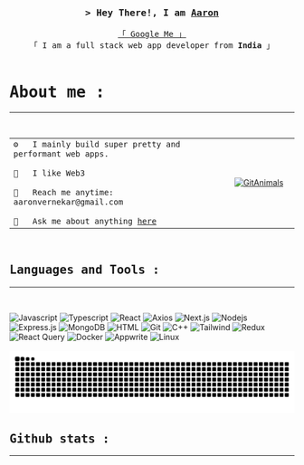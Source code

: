 
<h1 align="center"></h1> 
<!-- Intro  -->



<h3 align="center">
        <samp>&gt; Hey There!, I am
                <b><a target="_blank" href="">Aaron</a></b>
        </samp>
</h3>

<p align="center"> 
  <samp>
    <a href="https://www.youtube.com/watch?v=dQw4w9WgXcQ">「 Google Me 」</a>
    <br>
    「 I am a full stack web app developer from <b>India</b> 」
    <br>
    <br>
  </samp>
</p>

<h1 align="center"></h1>

<!-- About Section -->
<h1><samp style="font-family: monospace; font-size: 2;font-weight:bold;">About me :</samp></h1>
<hr/>
<br/>
<table style="border-collapse: collapse; width:100%;">
  <tr>
    <td style="border: none; width: 75%; vertical-align: top;">
      <samp>
        ⚙️ &emsp; I mainly build super pretty and performant web apps.<br/><br/>
        📡 &emsp; I like Web3<br/><br/>
        📧 &emsp; Reach me anytime: aaronvernekar@gmail.com<br/><br/>
        💬 &emsp; Ask me about anything <a href="https://twitter.com/Aaronvern11">here</a>
      </samp>
    </td>
    <td style="border: none; width: 25%; vertical-align: middle; text-align: center;">
      <a href="https://github.com/devxb/gitanimals">
        <img src="https://render.gitanimals.org/lines/aaronvern" alt="GitAnimals" style="max-width: 100%; height: auto;" />
      </a>
    </td>
  </tr>
</table>
<br>


<h2><samp style="font-family: monospace; font-size: 2;font-weight:bold;">Languages and Tools :</samp></h2>

<hr/>
<br/>

![Javascript](https://img.shields.io/badge/Javascript-F0DB4F?style=for-the-badge&labelColor=black&logo=javascript&logoColor=F0DB4F)
![Typescript](https://img.shields.io/badge/Typescript-007acc?style=for-the-badge&labelColor=black&logo=typescript&logoColor=007acc)
![React](https://img.shields.io/badge/-React-61DBFB?style=for-the-badge&labelColor=black&logo=react&logoColor=61DBFB)
![Axios](https://img.shields.io/badge/axios-671ddf?&style=for-the-badge&logo=axios&logoColor=white)
![Next.js](https://img.shields.io/badge/next.js-000000?style=for-the-badge&logo=nextdotjs&logoColor=white)
![Nodejs](https://img.shields.io/badge/Nodejs-3C873A?style=for-the-badge&labelColor=black&logo=node.js&logoColor=3C873A)
![Express.js](https://img.shields.io/badge/Express.js-000000?style=for-the-badge&logo=express&logoColor=white)
![MongoDB](https://img.shields.io/badge/MongoDB-4EA94B?style=for-the-badge&logo=mongodb&logoColor=white)
![HTML](https://img.shields.io/badge/HTML5-E34F26?style=for-the-badge&logo=html5&logoColor=white)
![Git](https://img.shields.io/badge/Git-F05032?style=for-the-badge&logo=git&logoColor=white)
![C++](https://img.shields.io/badge/C%2B%2B-00599C?style=for-the-badge&logo=c%2B%2B&logoColor=white)
![Tailwind](https://img.shields.io/badge/Tailwind_CSS-092749?style=for-the-badge&logo=tailwindcss&logoColor=06B6D4&labelColor=000000)
![Redux](https://img.shields.io/badge/Redux-593D88?style=for-the-badge&logo=redux&logoColor=white)
![React Query](https://img.shields.io/badge/-React_Query-FF4154?style=for-the-badge&logo=react%20query&logoColor=white)
![Docker](https://img.shields.io/badge/Docker-2CA5E0?style=for-the-badge&logo=docker&logoColor=white)
![Appwrite](https://img.shields.io/badge/Appwrite-F02E65?style=for-the-badge&logo=Appwrite&logoColor=black)
![Linux](https://img.shields.io/badge/Linux-FCC624?style=for-the-badge&logo=linux&logoColor=black)
<br/>
<br/>
<picture>
  <source media="(prefers-color-scheme: dark)" srcset="https://raw.githubusercontent.com/khardikk/khardikk/output/github-contribution-grid-snake.svg dist/github-contribution-grid-snake-dark.svg">
  <source media="(prefers-color-scheme: light)" srcset="https://raw.githubusercontent.com/khardikk/khardikk/output/github-contribution-grid-snake.svg">
  <img alt="github contribution grid snake animation" src="https://raw.githubusercontent.com/khardikk/khardikk/output/github-contribution-grid-snake.svg dist/github-contribution-grid-snake-dark.svg">
</picture>
<br/>
<h2><samp style="font-family: monospace; font-size: 2;font-weight:bold;">Github stats :</samp></h2>
<hr/>
<br/>

